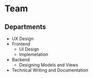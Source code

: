 # Team

## Departments

* UX Design
* Frontend
  * UI Design
  * Implemetation
* Backend
  * Designing Models and Views
* Technical Writing and Documentation
